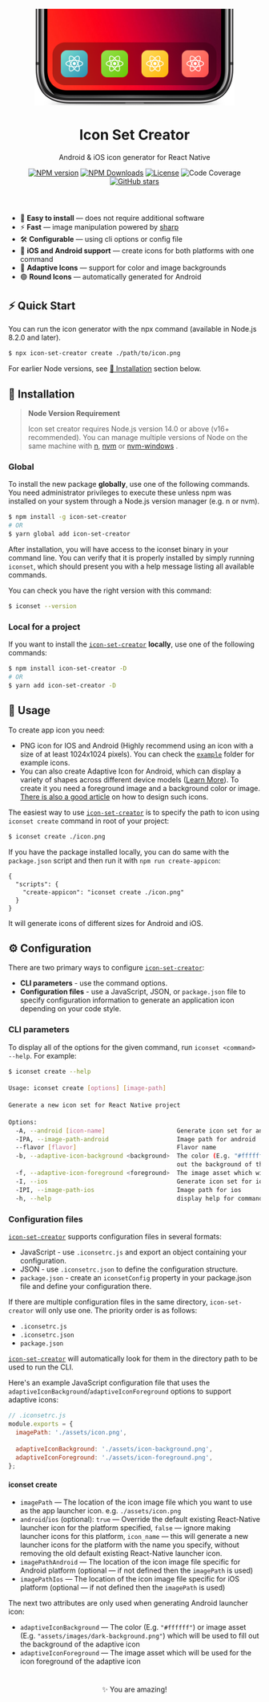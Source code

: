 [1]: https://www.npmjs.com/package/icon-set-creator

<header>
<p align="center">
  <img src="assets/iphone.png" alt="logo" width="400">
</p>
<h1 align="center">
Icon Set Creator
</h1>
<p align="center">
Android & iOS icon generator for React Native
</p>
<p align="center">
<a href="https://www.npmjs.com/package/icon-set-creator" target="__blank"><img src="https://img.shields.io/npm/v/icon-set-creator?color=7DE1D1&label=" alt="NPM version"></a>
<a href="https://www.npmjs.com/package/icon-set-creator" target="__blank"><img alt="NPM Downloads" src="https://img.shields.io/npm/dm/icon-set-creator?color=6AC704&label="></a>
<a href="https://github.com/martiliones/icon-set-creator" target="__blank"><img src="https://img.shields.io/github/license/martiliones/icon-set-creator.svg?label=&message=themes&color=FFB706" alt="License"></a>
<img src="https://img.shields.io/codecov/c/github/martiliones/icon-set-creator?color=FF4F4D&logoColor=FF4F4D" alt="Code Coverage">
<br>
<a href="https://github.com/martiliones/icon-set-creator" target="__blank"><img alt="GitHub stars" src="https://img.shields.io/github/stars/martiliones/icon-set-creator?style=social"></a>
</p>
</header>

- 🌈 <b>Easy to install</b> — does not require additional software
- ⚡️ <b>Fast</b> — image manipulation powered by [sharp](https://github.com/lovell/sharp)
- 🛠 <b>Configurable</b> — using cli options or config file
- 📱 <b>iOS and Android support</b> — create icons for both platforms with one command
- 🌟 <b>Adaptive Icons</b> — support for color and image backgrounds
- 🟢 <b>Round Icons</b> — automatically generated for Android

<h2>⚡️ Quick Start</h2>

You can run the icon generator with the npx command (available in Node.js 8.2.0 and later).

```bash
$ npx icon-set-creator create ./path/to/icon.png
```

For earlier Node versions, see [🚀 Installation](#-installation) section below.

<h2>🚀 Installation</h2>

> **Node Version Requirement**
>
> Icon set creator requires Node.js version 14.0 or above (v16+ recommended). You can manage multiple versions of Node on the same machine with [n](https://github.com/tj/n), [nvm](https://github.com/creationix/nvm) or [nvm-windows](https://github.com/coreybutler/nvm-windows) .

<h3>Global</h3>

To install the new package **globally**, use one of the following commands. You need administrator privileges to execute these unless npm was installed on your system through a Node.js version manager (e.g. n or nvm).

```bash
$ npm install -g icon-set-creator
# OR
$ yarn global add icon-set-creator
```

After installation, you will have access to the iconset binary in your command line. You can verify that it is properly installed by simply running `iconset`, which should present you with a help message listing all available commands.

You can check you have the right version with this command:

```bash
$ iconset --version
```

<h3>Local for a project</h3>

If you want to install the [`icon-set-creator`][1] **locally**, use one of the following commands:

```bash
$ npm install icon-set-creator -D
# OR
$ yarn add icon-set-creator -D
```

<h2>🧪 Usage</h2>

To create app icon you need:
- PNG icon for IOS and Android (Highly recommend using an icon with a size of at least 1024x1024 pixels). You can check the [`example`](https://github.com/martiliones/icon-set-creator/tree/master/example) folder for example icons.
- You can also create Adaptive Icon for Android, which can display a variety of shapes across different device models ([Learn More](https://developer.android.com/guide/practices/ui_guidelines/icon_design_adaptive)). To create it you need a foreground image and a background color or image. [There is also a good article](https://medium.com/google-design/designing-adaptive-icons-515af294c783) on how to design such icons.

The easiest way to use [`icon-set-creator`][1] is to specify the path to icon using `iconset create` command in root of your project:
```bash
$ iconset create ./icon.png
```

If you have the package installed locally, you can do same with the `package.json` script and then run it with `npm run create-appicon`:
```json5
{
  "scripts": {
    "create-appicon": "iconset create ./icon.png"
  }
}
```

It will generate icons of different sizes for Android and iOS.

<h2>⚙️ Configuration</h2>

There are two primary ways to configure [`icon-set-creator`][1]:

- **CLI parameters** - use the command options.
- **Configuration files** - use a JavaScript, JSON, or `package.json` file to specify configuration information to generate an application icon depending on your code style.

<h3> CLI parameters </h3>

To display all of the options for the given command, run `iconset <command> --help`. For example:

```bash
$ iconset create --help

Usage: iconset create [options] [image-path]

Generate a new icon set for React Native project

Options:
  -A, --android [icon-name]                    Generate icon set for android
  -IPA, --image-path-android                   Image path for android
  --flavor [flavor]                            Flavor name
  -b, --adaptive-icon-background <background>  The color (E.g. "#ffffff") or image asset (E.g. "assets/images/christmas-background.png") which will be used to fill
                                               out the background of the adaptive icon.
  -f, --adaptive-icon-foreground <foreground>  The image asset which will be used for the icon foreground of the adaptive icon
  -I, --ios                                    Generate icon set for ios
  -IPI, --image-path-ios                       Image path for ios
  -h, --help                                   display help for command
```

<h3> Configuration files </h3>

[`icon-set-creator`][1] supports configuration files in several formats:

- JavaScript - use `.iconsetrc.js` and export an object containing your configuration.
- JSON - use `.iconsetrc.json` to define the configuration structure.
- `package.json` - create an `iconsetConfig` property in your package.json file and define your configuration there.

If there are multiple configuration files in the same directory, `icon-set-creator` will only use one. The priority order is as follows:

- `.iconsetrc.js`
- `.iconsetrc.json`
- `package.json`

[`icon-set-creator`][1] will automatically look for them in the directory path to be used to run the CLI.

Here's an example JavaScript configuration file that uses the `adaptiveIconBackground`/`adaptiveIconForeground` options to support adaptive icons:

```js
// .iconsetrc.js
module.exports = {
  imagePath: './assets/icon.png',

  adaptiveIconBackground: './assets/icon-background.png',
  adaptiveIconForeground: './assets/icon-foreground.png',
};
```

<h4> iconset create </h4>

- `imagePath` — The location of the icon image file which you want to use as the app launcher icon. e.g. `./assets/icon.png`
- `android`/`ios` (optional): `true` — Override the default existing React-Native launcher icon for the platform specified, `false` — ignore making launcher icons for this platform, `icon_name` — this will generate a new launcher icons for the platform with the name you specify, without removing the old default existing React-Native launcher icon.
- `imagePathAndroid` — The location of the icon image file specific for Android platform (optional — if not defined then the `imagePath` is used)
- `imagePathIos` — The location of the icon image file specific for iOS platform (optional — if not defined then the `imagePath` is used)

The next two attributes are only used when generating Android launcher icon:

- `adaptiveIconBackground` — The color (E.g. `"#ffffff"`) or image asset (E.g. `"assets/images/dark-background.png"`) which will be used to fill out the background of the adaptive icon
- `adaptiveIconForeground` — The image asset which will be used for the icon foreground of the adaptive icon

<h1></h1>

<p align="center">✨ You are amazing!</p>
